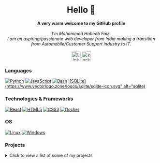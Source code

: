 <h1 align="center">Hello 👋 </h1>

<p align="center">
    <b>A very warm welcome to my GitHub profile</b><br><br>
    <i>
        I'm Mohammed Habeeb Faiz.<br>
        I am an aspiring/passionate web developer from India making a transition from Automobile/Customer Support industry to IT.<br>
    </i><br>
    <a href="https://www.linkedin.com/in/faiz-mohammed-77a896210/">
        <img src="https://cdn2.iconfinder.com/data/icons/social-media-2285/512/1_Linkedin_unofficial_colored_svg-1024.png" align="center" height="30" width="30"  alt="LinkedIn">
    </a>
    <a href="https://instagram.com/zack.the.jack.1" target="blank"><img align="center" src="https://raw.githubusercontent.com/rahuldkjain/github-profile-readme-generator/master/src/images/icons/Social/instagram.svg" alt="zack.the.jack.1" height="30" width="30" /></a>
</p>

### Languages
[![Python](https://img.shields.io/badge/python-black?style=for-the-badge&logo=python)](https://github.com/faizmhf666)
[![JavaScript](https://img.shields.io/badge/javascript-black?style=for-the-badge&logo=javascript)](https://github.com/faizmhf666)
[![Bash](https://img.shields.io/badge/bash-black?style=for-the-badge&logo=gnu-bash&logoColor=white)](https://github.com/faizmhf666)
[![SQLite](https://www.vectorlogo.zone/logos/sqlite/sqlite-icon.svg" alt="sqlite)](https://github.com/faizmhf666)

### Technologies & Frameworks
[![React](https://img.shields.io/badge/react-black?style=for-the-badge&logo=react)](https://github.com/faizmhf666)
[![HTML5](https://img.shields.io/badge/html5-black?style=for-the-badge&logo=html5)](https://hub.docker.com/u/faizmhf666)
[![CSS3](https://img.shields.io/badge/css3-black?style=for-the-badge&logo=css3)](https://hub.docker.com/u/faizmhf666)
[![Docker](https://img.shields.io/badge/docker-black?style=for-the-badge&logo=docker)](https://hub.docker.com/u/faizmhf666)

### OS
[![Linux](https://img.shields.io/badge/linux-black?style=for-the-badge&logo=Linux)](https://github.com/faizmhf666)
[![Windows](https://img.shields.io/badge/Windows-black?style=for-the-badge&logo=Windows)](https://github.com/faizmhf666)


### Projects
<details>
    <summary>Click to view a list of some of my projects</summary>
    <ul>
        <li><a href="bggradientfaiz.ccbp.tech" target="blank">Background gradient using ReactJs</a></li>
    <li><a href="memecreaterfaiz.ccbp.tech" target="blank">meme generator using ReactJs</a></li>
    <li><a href="faizbookhub.ccbp.tech" target="blank">BookHub CCBP React Project</a></li>
    <li><a href="ecommercebyme.ccbp.tech" target="blank">E-commerce web</a></li>
    <li><a href="changethememhf.ccbp.tech" target="blank">Navbar with theme switch ReactJs</a></li>
    <li><a href="primevideocmhf.ccbp.tech" target="blank">Streaming service landing page using ReactJs</a></li>
    <li><a href="faizregform.ccbp.tech" target="blank">Dummy registration form using ReactJS</a></li>
    <li><a href="fzcommentapp.ccbp.tech" target="blank">Comment your Thoughts app/appsection using ReactJs</a></li>
    <li><a href="faizcointoss.ccbp.tech" target="blank">Coin Toss webapp using ReactJs</a></li>
    <li><a href="faizappstore.ccbp.tech" target="blank">App store landing page using ReactJs</a></li>
    <li><a href="faizreactbh.ccbp.tech" target="blank">Browser History page using ReactJs</a></li>
    <li><a href="faizmh1.ccbp.tech" target="blank">simple webpage to render given user list using ReactJs</a></li>
    <li><a href="withcsspagedemo.ccbp.tech" target="blank">CSS flexbox dummy blog page</a></li>
    <li><a href="formpoiuy.ccbp.tech" target="blank">Form page using different input methods using JavaScript and Html/css</a></li>
    <li><a href="https://wikiapifaiz.ccbp.tech/" target="blank">Wikipedia search webapp using JavaScript and Html/css</a></li>
    <li><a href="explosivesgame.ccbp.tech" target="blank">Explosive game demonstrating various events and interval/timer in Javascript using JavaScript and Html/css</a></li>
    <li><a href="todowebpagebyjf.ccbp.tech" target="blank">Todo Webapp demonstrating JavaScript events using JavaScript and Html/css  </a></li>
    <li><a href="catswitchproje2.ccbp.tech" target="blank">Caty andSwitch Demonstrating event listeners in JavaScript</a></li>
    <li><a href="guessnumberfaiz.ccbp.tech" target="blank">Number Guessing game using JavaScript Math function</a></li>
    
    
</ul>
</details>
